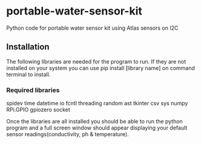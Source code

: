 # portable-water-sensor-kit
Python code for portable water sensor kit using Atlas sensors on I2C

## Installation
The following libraries are needed for the program to run.
If they are not installed on your system you can use pip install [library name] on command terminal to install.

### Required libraries
spidev
time
datetime
io
fcntl
threading
random
ast
tkinter
csv
sys
numpy
RPi.GPIO
gpiozero
socket

Once the libraries are all installed you should be able to run the python program and a full screen window should appear displaying your default sensor readings(conductivity, ph & temperature).
